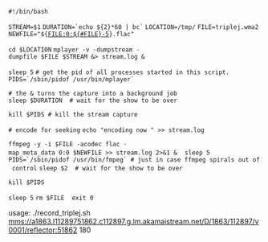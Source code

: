 `#!/bin/bash`

`STREAM=$1`
`` DURATION=`echo ${2}*60 | bc` ``
`LOCATION=/tmp/`
`FILE=triplej.wma2`
`NEWFILE="${`[`FILE:0:${#FILE}-5`](FILE:0:$%7B#FILE%7D-5)`}.flac"`

`cd $LOCATION`
`mplayer -v -dumpstream -dumpfile $FILE $STREAM &> stream.log &`

`sleep 5`
`# get the pid of all processes started in this script.`
`` PIDS=`/sbin/pidof /usr/bin/mplayer` ``

`# the & turns the capture into a background job`
`sleep $DURATION  # wait for the show to be over`

`kill $PIDS # kill the stream capture`

`# encode for seeking`
`echo "encoding now " >> stream.log`

`ffmpeg -y -i $FILE -acodec flac -map_meta_data 0:0 $NEWFILE >> stream.log 2>&1 &`
` `
`sleep 5`
``PIDS=`/sbin/pidof /usr/bin/fmpeg` # just in case ffmpeg spirals out of control``
`sleep $2  # wait for the show to be over`

`kill $PIDS`

`sleep 5`
`rm $FILE`
` `
`exit 0`

usage: ./record_triplej.sh
<mms://a1863.l11289751862.c112897.g.lm.akamaistream.net/D/1863/112897/v0001/reflector:51862>
180